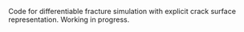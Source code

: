 Code for differentiable fracture simulation with explicit crack surface representation. Working in progress.
